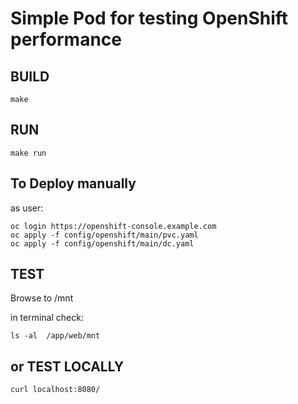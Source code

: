 # Simple Pod for testing OpenShift performance

## BUILD

```
make
```

## RUN

```
make run
```

## To Deploy manually 

as user:
```
oc login https://openshift-console.example.com
oc apply -f config/openshift/main/pvc.yaml
oc apply -f config/openshift/main/dc.yaml
```

## TEST
Browse to <app-url>/mnt 

in terminal check:
```
ls -al  /app/web/mnt
```

## or TEST LOCALLY
```
curl localhost:8080/
```
